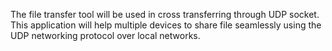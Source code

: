 The file transfer tool will be used in cross transferring through UDP socket.
This application will help multiple devices to share file seamlessly using the UDP networking protocol over local networks.